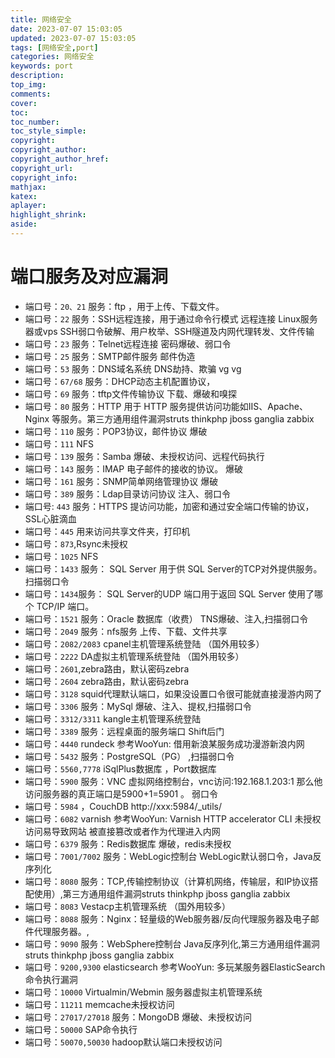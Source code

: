 ```yaml
---
title: 网络安全
date: 2023-07-07 15:03:05
updated: 2023-07-07 15:03:05
tags: [网络安全,port]
categories: 网络安全
keywords: port
description:
top_img:
comments:
cover:
toc:
toc_number:
toc_style_simple:
copyright:
copyright_author:
copyright_author_href:
copyright_url:
copyright_info:
mathjax:
katex:
aplayer:
highlight_shrink:
aside:
---
```


# 端口服务及对应漏洞

- 端口号：`20、21` 服务：ftp  ，用于上传、下载文件。
- 端口号：`22`  服务：SSH远程连接，用于通过命令行模式 远程连接 Linux服务器或vps
                 SSH弱口令破解、用户枚举、SSH隧道及内网代理转发、文件传输
- 端口号：`23` 服务：Telnet远程连接  密码爆破、弱口令
- 端口号：`25`  服务：SMTP邮件服务  邮件伪造
- 端口号：`53`  服务：DNS域名系统   DNS劫持、欺骗 vg  vg
- 端口号：`67/68` 服务：DHCP动态主机配置协议，
- 端口号：`69`  服务：tftp文件传输协议  下载、爆破和嗅探
- 端口号：`80` 服务：HTTP  用于 HTTP 服务提供访问功能如IIS、Apache、Nginx 等服务。第三方通用组件漏洞struts thinkphp jboss ganglia zabbix
- 端口号：`110` 服务：POP3协议，邮件协议  爆破
- 端口号：`111` NFS
- 端口号：`139` 服务：Samba  爆破、未授权访问、远程代码执行
- 端口号：`143` 服务：IMAP 电子邮件的接收的协议。    爆破
- 端口号：`161`  服务：SNMP简单网络管理协议    爆破
- 端口号：`389`  服务：Ldap目录访问协议  注入、弱口令
- 端口号: `443`   服务：HTTPS 提访问功能，加密和通过安全端口传输的协议，SSL心脏滴血
- 端口号：`445`  用来访问共享文件夹，打印机
- 端口号：`873`,Rsync未授权
- 端口号：`1025`  NFS
- 端口号：`1433` 服务： SQL Server 用于供 SQL Server的TCP对外提供服务。扫描弱口令
- 端口号：`1434`服务： SQL Server的UDP 端口用于返回 SQL Server 使用了哪个 TCP/IP 端口。
- 端口号：`1521`  服务：Oracle 数据库（收费）  TNS爆破、注入,扫描弱口令
- 端口号：`2049`  服务：nfs服务   上传、下载、文件共享
- 端口号：`2082/2083` cpanel主机管理系统登陆 （国外用较多）
- 端口号：`2222` DA虚拟主机管理系统登陆 （国外用较多）
- 端口号：`2601`,zebra路由，默认密码zebra
- 端口号：`2604` zebra路由，默认密码zebra
- 端口号：`3128` squid代理默认端口，如果没设置口令很可能就直接漫游内网了
- 端口号：`3306`  服务：MySql   爆破、注入、提权,扫描弱口令
- 端口号：`3312/3311` kangle主机管理系统登陆
- 端口号：`3389`  服务：远程桌面的服务端口  Shift后门
- 端口号：`4440` rundeck 参考WooYun: 借用新浪某服务成功漫游新浪内网
- 端口号：`5432`  服务：PostgreSQL（PG）  ,扫描弱口令
- 端口号：`5560,7778`  iSqlPlus数据库 ，Port数据库
- 端口号：`5900`  服务：VNC 虚拟网络控制台，vnc访问:192.168.1.203:1 那么他访问服务器的真正端口是5900+1=5901 。 弱口令
- 端口号：`5984`       ，CouchDB http://xxx:5984/_utils/
- 端口号：`6082` varnish 参考WooYun: Varnish HTTP accelerator CLI 未授权访问易导致网站  被直接篡改或者作为代理进入内网
- 端口号：`6379`  服务：Redis数据库    爆破，redis未授权
- 端口号：`7001/7002`    服务：WebLogic控制台    WebLogic默认弱口令，Java反序列化
- 端口号：`8080` 服务：TCP,传输控制协议（计算机网络，传输层，和IP协议搭配使用）,第三方通用组件漏洞struts thinkphp jboss ganglia zabbix
- 端口号：`8083` Vestacp主机管理系统 （国外用较多）
- 端口号：`8088` 服务：Nginx：轻量级的Web服务器/反向代理服务器及电子邮件代理服务器。,
- 端口号：`9090`   服务：WebSphere控制台    Java反序列化,第三方通用组件漏洞struts thinkphp jboss ganglia                           zabbix
- 端口号：`9200,9300` elasticsearch 参考WooYun: 多玩某服务器ElasticSearch命令执行漏洞
- 端口号：`10000` Virtualmin/Webmin 服务器虚拟主机管理系统
- 端口号：`11211` memcache未授权访问
- 端口号：`27017/27018`    服务：MongoDB   爆破、未授权访问
- 端口号：`50000`    SAP命令执行
- 端口号：`50070,50030`   hadoop默认端口未授权访问
